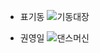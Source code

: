 - 표기동
![기동대장](https://user-images.githubusercontent.com/23521756/113373502-ee30e200-93a5-11eb-9189-138b954f38dd.png)


- 권영일
![댄스머신](https://user-images.githubusercontent.com/23521756/113374358-e5411000-93a7-11eb-96c7-72c430387cc0.png)
